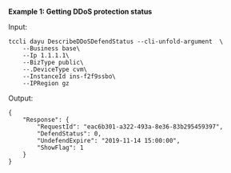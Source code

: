 **Example 1: Getting DDoS protection status**



Input: 

```
tccli dayu DescribeDDoSDefendStatus --cli-unfold-argument  \
    --Business base\
    --Ip 1.1.1.1\
    --BizType public\
    --.DeviceType cvm\
    --InstanceId ins-f2f9ssbo\
    --IPRegion gz
```

Output: 
```
{
    "Response": {
        "RequestId": "eac6b301-a322-493a-8e36-83b295459397",
        "DefendStatus": 0,
        "UndefendExpire": "2019-11-14 15:00:00",
        "ShowFlag": 1
    }
}
```


